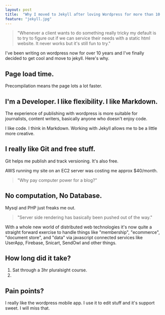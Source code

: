 ```yaml
---
layout: post
title:  "Why I moved to Jekyll after loving Wordpress for more than 10 years."
feature: "jekyll.jpg"
---
```


> "Whenever a client wants to do something really tricky my default is to try to figure out if we can service their needs with a static html website. It never works but it's still fun to try."

I've been writing on wordpress now for over 10 years and I've finally decided to get cool and move to jekyll. Here's why.

## Page load time.

Precompilation means the page lots a lot faster.

## I'm a Developer. I like flexibility. I like Markdown.

The experience of publishing with wordpress is more suitable for journalists, content writers, basically anyone who doesn't enjoy code.

I like code. I think in Markdown. Working with Jekyll allows me to be a little more creative.

## I really like Git and free stuff.

Git helps me publish and track versioning. It's also free.

AWS running my site on an EC2 server was costing me approx $40/month.

> "Why pay computer power for a blog?"

## No computation, No Database.

Mysql and PHP just freaks me out.

> "Server side rendering has basically been pushed out of the way."

With a whole new world of distributed web technologies it's now quite a straight forward exercise to handle things like "membership", "ecommerce", "document store", and "data" via javascript connected services like UserApp, Firebase, Snicart, SendOwl and other things.

## How long did it take?

1. Sat through a 3hr pluralsight course.
2.

## Pain points?

I really like the wordpress mobile app. I use it to edit stuff and it's support sweet. I will miss that.
